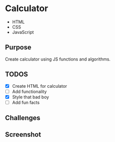 # Calculator
- HTML
- CSS
- JavaScript

## Purpose
Create calculator using JS functions and algorithms.

## TODOS
- [x] Create HTML for calculator
- [ ] Add functionality
- [x] Style that bad boy
- [ ] Add fun facts

## Challenges


## Screenshot
